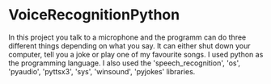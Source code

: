# VoiceRecognitionPython
In this project you talk to a microphone and the programm can do three different things depending on what you say. It can either shut down your computer, tell you a joke or play one of my favourite songs. I used python as the programming language. I also used the 'speech_recognition', 'os', 'pyaudio', 'pyttsx3', 'sys', 'winsound', 'pyjokes' libraries.
